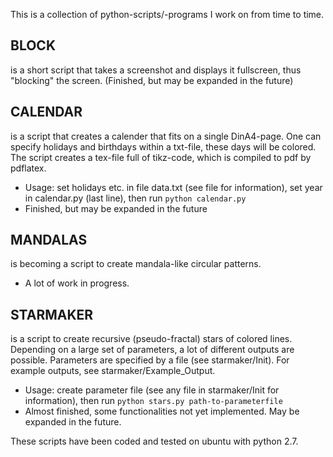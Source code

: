 This is a collection of python-scripts/-programs I work on from time to time.

## BLOCK ##
is a short script that takes a screenshot and displays it fullscreen, thus "blocking" the screen. (Finished, but may be expanded in the future)

## CALENDAR ##
is a script that creates a calender that fits on a single DinA4-page. One can specify holidays and birthdays within a txt-file, these days will be colored. The script creates a tex-file full of tikz-code, which is compiled to pdf by pdflatex.
* Usage: set holidays etc. in file data.txt (see file for information), set year in calendar.py (last line), then run `python calendar.py`
* Finished, but may be expanded in the future

## MANDALAS ##
is becoming a script to create mandala-like circular patterns.
* A lot of work in progress.

## STARMAKER ##
is a script to create recursive (pseudo-fractal) stars of colored lines. Depending on a large set of parameters, a lot of different outputs are possible. Parameters are specified by a file (see starmaker/Init). For example outputs, see starmaker/Example_Output.
* Usage: create parameter file (see any file in starmaker/Init for information), then run `python stars.py path-to-parameterfile`
* Almost finished, some functionalities not yet implemented. May be expanded in the future.

These scripts have been coded and tested on ubuntu with python 2.7.
